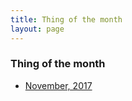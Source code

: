 ```yaml
---
title: Thing of the month
layout: page
---
```


### Thing of the month

* [November, 2017](https://www.youtube.com/watch?v=FcWgjCDPiP4)

